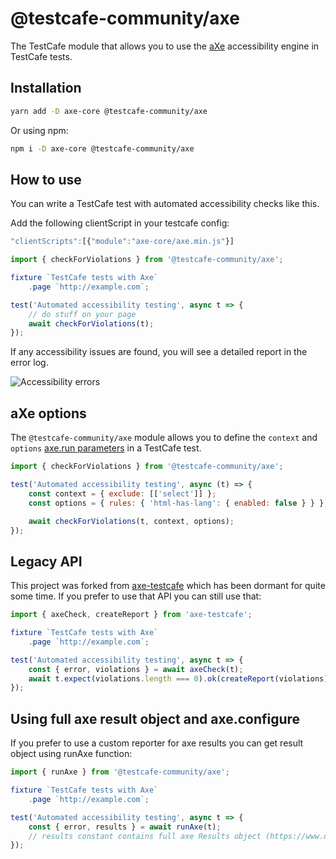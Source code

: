 # @testcafe-community/axe
The TestCafe module that allows you to use the [aXe](https://github.com/dequelabs/axe-core) accessibility engine in TestCafe tests.

## Installation

```bash
yarn add -D axe-core @testcafe-community/axe
```

Or using npm:

```bash
npm i -D axe-core @testcafe-community/axe
```

## How to use

You can write a TestCafe test with automated accessibility checks like this.

Add the following clientScript in your testcafe config:

```js
"clientScripts":[{"module":"axe-core/axe.min.js"}]
```

```js
import { checkForViolations } from '@testcafe-community/axe';

fixture `TestCafe tests with Axe`
    .page `http://example.com`;

test('Automated accessibility testing', async t => {
    // do stuff on your page
    await checkForViolations(t);
});
```

If any accessibility issues are found, you will see a detailed report in the error log.

![Accessibility errors](https://github.com/testcafe-community/axe/blob/master/errors.png)

## aXe options

The `@testcafe-community/axe` module allows you to define the `context` and `options` [axe.run parameters](https://github.com/dequelabs/axe-core/blob/develop/doc/API.md#api-name-axerun) in a TestCafe test.

```js
import { checkForViolations } from '@testcafe-community/axe';

test('Automated accessibility testing', async (t) => {
    const context = { exclude: [['select']] };
    const options = { rules: { 'html-has-lang': { enabled: false } } };

    await checkForViolations(t, context, options);
});
```

## Legacy API

This project was forked from [axe-testcafe](https://github.com/helen-dikareva/axe-testcafe) which has been dormant for quite some time.  If you prefer to use that API you can still use that:

```js
import { axeCheck, createReport } from 'axe-testcafe';

fixture `TestCafe tests with Axe`
    .page `http://example.com`;

test('Automated accessibility testing', async t => {
    const { error, violations } = await axeCheck(t);
    await t.expect(violations.length === 0).ok(createReport(violations));
});
```

## Using full axe result object and axe.configure

If you prefer to use a custom reporter for axe results you can get result object using runAxe function:

```js
import { runAxe } from '@testcafe-community/axe';

fixture `TestCafe tests with Axe`
    .page `http://example.com`;

test('Automated accessibility testing', async t => {
    const { error, results } = await runAxe(t);
    // results constant contains full axe Results object (https://www.deque.com/axe/core-documentation/api-documentation/#results-object)
});
```
